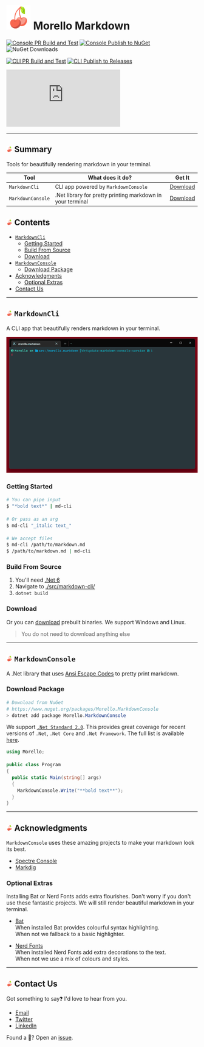 # ![cherry icon](./images/cherry-64.png) Morello Markdown

[![Console PR Build and Test](https://github.com/David-Rushton/morello.markdown/actions/workflows/markdown_console_on_pull_request_to_main.yml/badge.svg)](https://github.com/David-Rushton/morello.markdown/actions/workflows/markdown_console_on_pull_request_to_main.yml)
[![Console Publish to NuGet](https://github.com/David-Rushton/morello.markdown/actions/workflows/markdown_console_on_push_to_main.yml/badge.svg)](https://github.com/David-Rushton/morello.markdown/actions/workflows/markdown_console_on_push_to_main.yml)
![NuGet Downloads](https://img.shields.io/nuget/dt/Morello.MarkdownConsole?label=NuGet%20downloads)

[![CLI PR Build and Test](https://github.com/David-Rushton/morello.markdown/actions/workflows/markdown_cli_on_pull_request_to_main.yml/badge.svg)](https://github.com/David-Rushton/morello.markdown/actions/workflows/markdown_cli_on_pull_request_to_main.yml)
[![CLI Publish to Releases](https://github.com/David-Rushton/morello.markdown/actions/workflows/markdown_cli_on_push_to_main.yml/badge.svg)](https://github.com/David-Rushton/morello.markdown/actions/workflows/markdown_cli_on_push_to_main.yml)  

![License](https://img.shields.io/github/license/david-rushton/morello.markdown)

---

## ![cherry icon](./images/cherry-16.png) Summary

Tools for beautifully rendering markdown in your terminal.

| Tool              | What does it do?                                           | Get It                                                                 |
| ----------------- | ---------------------------------------------------------- | ---------------------------------------------------------------------- |
| `MarkdownCli`     | CLI app powered by `MarkdownConsole`                       | [Download](https://github.com/David-Rushton/morello.markdown/releases) |
| `MarkdownConsole` | .Net library for pretty printing markdown in your terminal | [Download](https://www.nuget.org/packages/Morello.MarkdownConsole/)    |

## ![cherry icon](./images/cherry-16.png) Contents

- [`MarkdownCli`](#-markdowncli)
  - [Getting Started](#getting-started)
  - [Build From Source](#build-from-source)
  - [Download](#download)
- [`MarkdownConsole`](#-markdownconsole)
  - [Download Package](#download-package)
- [Acknowledgments](#-acknowledgments)
  - [Optional Extras](#optional-extras)  
- [Contact Us](#-contact-us)

---

## ![cherry icon](./images/cherry-16.png) `MarkdownCli`

A CLI app that beautifully renders markdown in your terminal.

![CLI example gif](./images/gifs/markdown-cli-example-long.gif)

### Getting Started

```bash
# You can pipe input
$ "*bold text*" | md-cli

# Or pass as an arg
$ md-cli "_italic text_"

# We accept files
$ md-cli /path/to/markdown.md
$ /path/to/markdown.md | md-cli
```

### Build From Source

1. You'll need [.Net 6](https://dotnet.microsoft.com/en-us/download)
1. Navigate to [./src/markdown-cli/](./src/markdown-cli/)
1. `dotnet build`

### Download

Or you can [download](https://github.com/David-Rushton/morello.markdown/releases) prebuilt binaries.  We support Windows and Linux.

> You do not need to download anything else

---

## ![cherry icon](./images/cherry-16.png) `MarkdownConsole`

A .Net library that uses [Ansi Escape Codes](https://en.wikipedia.org/wiki/ANSI_escape_code) to pretty print markdown.

### Download Package

```powershell
# Download from NuGet
# https://www.nuget.org/packages/Morello.MarkdownConsole
> dotnet add package Morello.MarkdownConsole
```

We support [`.Net Standard 2.0`](https://docs.microsoft.com/en-us/dotnet/standard/net-standard?tabs=net-standard-2-0).
This provides great coverage for recent versions of `.Net`, `.Net Core` and `.Net Framework`.
The full list is available [here](https://www.nuget.org/packages/Morello.MarkdownConsole#supportedframeworks-body-tab).

```csharp
using Morello;

public class Program
{
  public static Main(string[] args)
  {
    MarkdownConsole.Write("**bold text**");
  }
}
```
---

## ![cherry icon](./images/cherry-16.png) Acknowledgments

`MarkdownConsole` uses these amazing projects to make your markdown look its best.

- [Spectre Console](https://github.com/spectreconsole/spectre.console)
- [Markdig](https://github.com/xoofx/markdig)

### Optional Extras

Installing Bat or Nerd Fonts adds extra flourishes.  Don't worry if you don't use these fantastic
projects.  We will still render beautiful markdown in your terminal.

- [Bat](https://github.com/sharkdp/bat)  
  When installed Bat provides colourful syntax highlighting.  
  When not we fallback to a basic highlighter.

- [Nerd Fonts](https://www.nerdfonts.com/)  
  When installed Nerd Fonts add extra decorations to the text.  
  When not we use a mix of colours and styles.

---

## ![cherry icon](./images/cherry-16.png) Contact Us

Got something to say❓  I'd love to hear from you.

- [Email](mailto:sayhello@morello.tools)
- [Twitter](https://twitter.com/DavidRushton55)
- [LinkedIn](https://www.linkedin.com/in/david-rushton-b6923a55/)

Found a 🐛?  Open an [issue](https://github.com/David-Rushton/morello.markdown/issues/new/choose).
